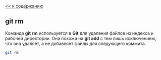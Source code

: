 [<< к содержанию](./readme.md)

## git rm

Команда **git rm** используется в **Git** для удаления файлов из индекса и рабочей директории. Она похожа на **git add** с тем лишь исключением, что она удаляет, а не добавляет файлы для следующего коммита.

```bash
git rm
```
